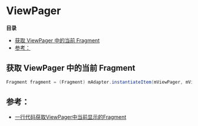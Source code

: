 # ViewPager

**目录**

<!-- vim-markdown-toc GFM -->

* [获取 ViewPager 中的当前 Fragment](#获取-viewpager-中的当前-fragment)
* [参考：](#参考)

<!-- vim-markdown-toc -->

## 获取 ViewPager 中的当前 Fragment

```java
Fragment fragment = (Fragment) mAdapter.instantiateItem(mViewPager, mViewPager.getCurrentItem());
```

## 参考：

* [一行代码获取ViewPager中当前显示的Fragment](https://blog.csdn.net/Xk632172748/article/details/53325718)
